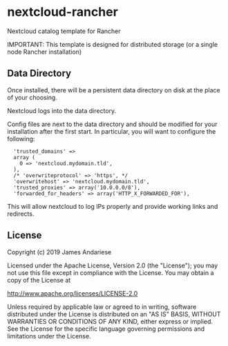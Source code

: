 # nextcloud-rancher

Nextcloud catalog template for Rancher

IMPORTANT: This template is designed for distributed storage
(or a single node Rancher installation)

## Data Directory

Once installed, there will be a persistent data directory on disk at the place of your choosing.

Nextcloud logs into the data directory.

Config files are next to the data directory and should be modified for your installation after
the first start.  In particular, you will want to configure the following:

```
  'trusted_domains' =>
  array (
    0 => 'nextcloud.mydomain.tld',
  ),
  /* 'overwriteprotocol' => 'https', */
  'overwritehost' => 'nextcloud.mydomain.tld',
  'trusted_proxies' => array('10.0.0.0/8'),
  'forwarded_for_headers' => array('HTTP_X_FORWARDED_FOR'),
```

This will allow nextcloud to log IPs properly and provide working links and redirects.

## License

Copyright (c) 2019 James Andariese

Licensed under the Apache License, Version 2.0 (the "License"); you may not use this file except in compliance with the License. You may obtain a copy of the License at

http://www.apache.org/licenses/LICENSE-2.0

Unless required by applicable law or agreed to in writing, software distributed under the License is distributed on an "AS IS" BASIS, WITHOUT WARRANTIES OR CONDITIONS OF ANY KIND, either express or implied. See the License for the specific language governing permissions and limitations under the License.
